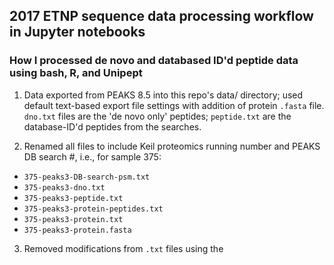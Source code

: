 ## 2017 ETNP sequence data processing workflow in Jupyter notebooks

### How I processed de novo and databased ID'd peptide data using bash, R, and Unipept 

1. Data exported from PEAKS 8.5 into this repo's data/ directory; used default text-based export file settings with addition of protein `.fasta` file. `dno.txt` files are the 'de novo only' peptides; `peptide.txt` are the database-ID'd peptides from the searches. 

2. Renamed all files to include Keil proteomics running number and PEAKS DB search #, i.e., for sample 375:
  -  `375-peaks3-DB-search-psm.txt`
  -  `375-peaks3-dno.txt`
  -  `375-peaks3-peptide.txt`
  -  `375-peaks3-protein-peptides.txt`
  -  `375-peaks3-protein.txt`
  -  `375-peaks3-protein.fasta`
  
3. Removed modifications from `.txt` files using the 
  
  
  
        
        
